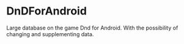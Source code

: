 # DnDForAndroid
Large database on the game Dnd for Android. With the possibility of changing and supplementing data.
